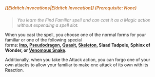 ##### <span style="color:rgb(203, 123, 55)">*[[Eldritch Invocations|Eldritch Invocation]] (Prerequisite: None)*</span>

> <span style="font-style:italic; color:rgb(125, 125, 125)">You learn the *Find Familiar* spell and can cast it as a Magic action without expending a spell slot.</span>

When you cast the spell, you choose one of the normal forms for your familiar or one of the following special forms: **[Imp](https://www.aidedd.org/monster/imp), [Pseudodragon](https://www.aidedd.org/monster/pseudodragon), [Quasit](https://www.aidedd.org/monster/quasit), [Skeleton](https://www.aidedd.org/monster/skeleton), Slaad Tadpole, Sphinx of Wonder, or [Venomous Snake](https://www.aidedd.org/monster/venomous-snake)**.  

Additionally, when you take the Attack action, you can forgo one of your own attacks to allow your familiar to make one attack of its own with its Reaction.